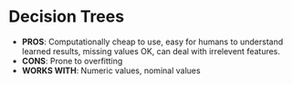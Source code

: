 # Decision Trees

<p><ul>
<li><b>PROS</b>: Computationally cheap to use, easy for humans to understand learned results, missing values OK, can deal with irrelevent features.</li>
<li><b>CONS</b>: Prone to overfitting</li>
<li><b>WORKS WITH</b>: Numeric values, nominal values</li>
</ul></p>